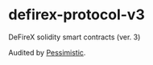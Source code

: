 # defirex-protocol-v3
DeFireX solidity smart contracts (ver. 3)

Audited by [Pessimistic](https://github.com/pessimistic-io/audits/blob/main/DeFireX%20Security%20Audit%20by%20Pessimistic%20Public.pdf).
